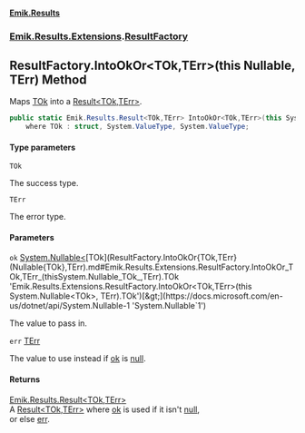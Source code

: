#### [Emik.Results](index.md 'index')
### [Emik.Results.Extensions](Emik.Results.Extensions.md 'Emik.Results.Extensions').[ResultFactory](ResultFactory.md 'Emik.Results.Extensions.ResultFactory')

## ResultFactory.IntoOkOr<TOk,TErr>(this Nullable<TOk>, TErr) Method

Maps [TOk](ResultFactory.IntoOkOr{TOk,TErr}(Nullable{TOk},TErr).md#Emik.Results.Extensions.ResultFactory.IntoOkOr_TOk,TErr_(thisSystem.Nullable_TOk_,TErr).TOk 'Emik.Results.Extensions.ResultFactory.IntoOkOr<TOk,TErr>(this System.Nullable<TOk>, TErr).TOk') into a [Result&lt;TOk,TErr&gt;](Result{TOk,TErr}.md 'Emik.Results.Result<TOk,TErr>').

```csharp
public static Emik.Results.Result<TOk,TErr> IntoOkOr<TOk,TErr>(this System.Nullable<TOk> ok, TErr err)
    where TOk : struct, System.ValueType, System.ValueType;
```
#### Type parameters

<a name='Emik.Results.Extensions.ResultFactory.IntoOkOr_TOk,TErr_(thisSystem.Nullable_TOk_,TErr).TOk'></a>

`TOk`

The success type.

<a name='Emik.Results.Extensions.ResultFactory.IntoOkOr_TOk,TErr_(thisSystem.Nullable_TOk_,TErr).TErr'></a>

`TErr`

The error type.
#### Parameters

<a name='Emik.Results.Extensions.ResultFactory.IntoOkOr_TOk,TErr_(thisSystem.Nullable_TOk_,TErr).ok'></a>

`ok` [System.Nullable&lt;](https://docs.microsoft.com/en-us/dotnet/api/System.Nullable-1 'System.Nullable`1')[TOk](ResultFactory.IntoOkOr{TOk,TErr}(Nullable{TOk},TErr).md#Emik.Results.Extensions.ResultFactory.IntoOkOr_TOk,TErr_(thisSystem.Nullable_TOk_,TErr).TOk 'Emik.Results.Extensions.ResultFactory.IntoOkOr<TOk,TErr>(this System.Nullable<TOk>, TErr).TOk')[&gt;](https://docs.microsoft.com/en-us/dotnet/api/System.Nullable-1 'System.Nullable`1')

The value to pass in.

<a name='Emik.Results.Extensions.ResultFactory.IntoOkOr_TOk,TErr_(thisSystem.Nullable_TOk_,TErr).err'></a>

`err` [TErr](ResultFactory.IntoOkOr{TOk,TErr}(Nullable{TOk},TErr).md#Emik.Results.Extensions.ResultFactory.IntoOkOr_TOk,TErr_(thisSystem.Nullable_TOk_,TErr).TErr 'Emik.Results.Extensions.ResultFactory.IntoOkOr<TOk,TErr>(this System.Nullable<TOk>, TErr).TErr')

The value to use instead if [ok](ResultFactory.IntoOkOr{TOk,TErr}(Nullable{TOk},TErr).md#Emik.Results.Extensions.ResultFactory.IntoOkOr_TOk,TErr_(thisSystem.Nullable_TOk_,TErr).ok 'Emik.Results.Extensions.ResultFactory.IntoOkOr<TOk,TErr>(this System.Nullable<TOk>, TErr).ok') is [null](https://docs.microsoft.com/en-us/dotnet/csharp/language-reference/keywords/null 'https://docs.microsoft.com/en-us/dotnet/csharp/language-reference/keywords/null').

#### Returns
[Emik.Results.Result&lt;](Result{TOk,TErr}.md 'Emik.Results.Result<TOk,TErr>')[TOk](ResultFactory.IntoOkOr{TOk,TErr}(Nullable{TOk},TErr).md#Emik.Results.Extensions.ResultFactory.IntoOkOr_TOk,TErr_(thisSystem.Nullable_TOk_,TErr).TOk 'Emik.Results.Extensions.ResultFactory.IntoOkOr<TOk,TErr>(this System.Nullable<TOk>, TErr).TOk')[,](Result{TOk,TErr}.md 'Emik.Results.Result<TOk,TErr>')[TErr](ResultFactory.IntoOkOr{TOk,TErr}(Nullable{TOk},TErr).md#Emik.Results.Extensions.ResultFactory.IntoOkOr_TOk,TErr_(thisSystem.Nullable_TOk_,TErr).TErr 'Emik.Results.Extensions.ResultFactory.IntoOkOr<TOk,TErr>(this System.Nullable<TOk>, TErr).TErr')[&gt;](Result{TOk,TErr}.md 'Emik.Results.Result<TOk,TErr>')  
A [Result&lt;TOk,TErr&gt;](Result{TOk,TErr}.md 'Emik.Results.Result<TOk,TErr>') where [ok](ResultFactory.IntoOkOr{TOk,TErr}(Nullable{TOk},TErr).md#Emik.Results.Extensions.ResultFactory.IntoOkOr_TOk,TErr_(thisSystem.Nullable_TOk_,TErr).ok 'Emik.Results.Extensions.ResultFactory.IntoOkOr<TOk,TErr>(this System.Nullable<TOk>, TErr).ok') is used if it isn't [null](https://docs.microsoft.com/en-us/dotnet/csharp/language-reference/keywords/null 'https://docs.microsoft.com/en-us/dotnet/csharp/language-reference/keywords/null'),  
or else [err](ResultFactory.IntoOkOr{TOk,TErr}(Nullable{TOk},TErr).md#Emik.Results.Extensions.ResultFactory.IntoOkOr_TOk,TErr_(thisSystem.Nullable_TOk_,TErr).err 'Emik.Results.Extensions.ResultFactory.IntoOkOr<TOk,TErr>(this System.Nullable<TOk>, TErr).err').